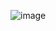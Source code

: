 ![image](https://user-images.githubusercontent.com/22568418/111844937-51b50d00-88da-11eb-8bee-c5e46f462bd2.png)

